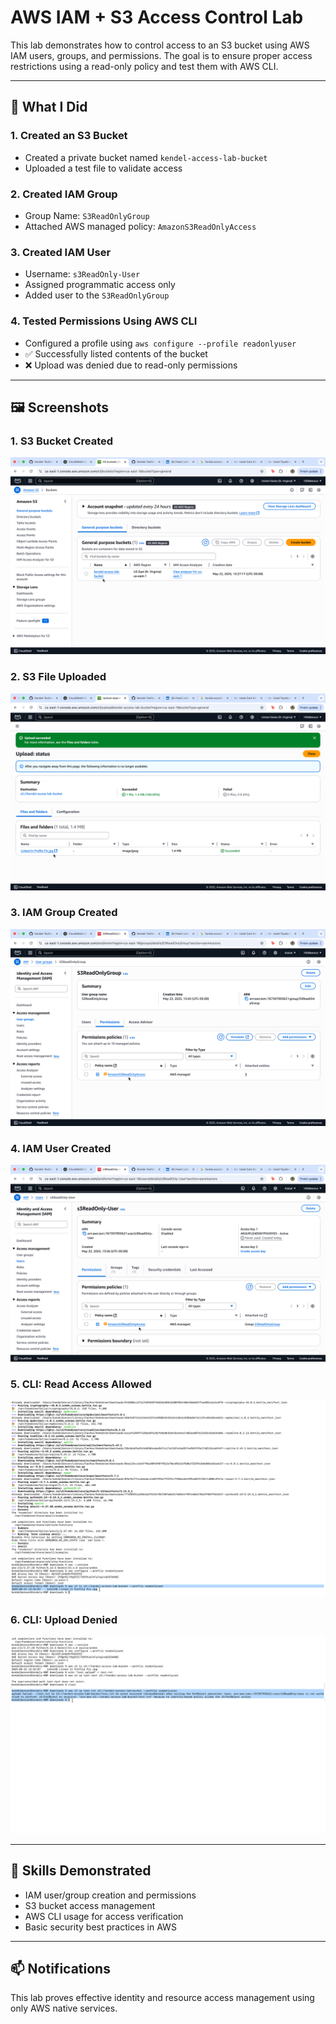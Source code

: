 
# AWS IAM + S3 Access Control Lab

This lab demonstrates how to control access to an S3 bucket using AWS IAM users, groups, and permissions. The goal is to ensure proper access restrictions using a read-only policy and test them with AWS CLI.

---

## 🚀 What I Did

### 1. Created an S3 Bucket
- Created a private bucket named `kendel-access-lab-bucket`
- Uploaded a test file to validate access

### 2. Created IAM Group
- Group Name: `S3ReadOnlyGroup`
- Attached AWS managed policy: `AmazonS3ReadOnlyAccess`

### 3. Created IAM User
- Username: `s3ReadOnly-User`
- Assigned programmatic access only
- Added user to the `S3ReadOnlyGroup`

### 4. Tested Permissions Using AWS CLI
- Configured a profile using `aws configure --profile readonlyuser`
- ✅ Successfully listed contents of the bucket
- ❌ Upload was denied due to read-only permissions

---

## 🖼️ Screenshots

### 1. S3 Bucket Created
![S3 Bucket Created](s3-bucket-created.png)

### 2. S3 File Uploaded
![S3 File Uploaded](s3-file-uploaded.png)

### 3. IAM Group Created
![IAM Group Created](iam-group-s3readonly.png)

### 4. IAM User Created
![IAM User Created](iam-user-created.png)

### 5. CLI: Read Access Allowed
![S3 Access Allowed](s3-upload-allowed.png)

### 6. CLI: Upload Denied
![S3 Upload Denied](s3-upload-denied.png)

---

## 🧠 Skills Demonstrated
- IAM user/group creation and permissions
- S3 bucket access management
- AWS CLI usage for access verification
- Basic security best practices in AWS

---

## 📫 Notifications
This lab proves effective identity and resource access management using only AWS native services.
